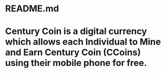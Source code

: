 # README.md
# Century Coin is a digital currency which allows each Individual to Mine and Earn Century Coin (CCoins) using their mobile phone for  free. 

